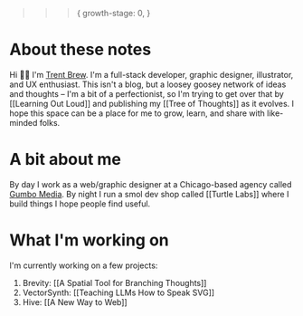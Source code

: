 >>> { growth-stage: 0, }

# About these notes

Hi 👋🏾 I'm [Trent Brew](https://trentbrew). I'm a full-stack developer, graphic designer, illustrator, and UX enthusiast. This isn't a blog, but a loosey goosey network of ideas and thoughts – I'm a bit of a perfectionist, so I'm trying to get over that by [[Learning Out Loud]] and publishing my [[Tree of Thoughts]] as it evolves. I hope this space can be a place for me to grow, learn, and share with like-minded folks.

# A bit about me

By day I work as a web/graphic designer at a Chicago-based agency called [Gumbo Media](https://gumbomedia.com). By night I run a smol dev shop called [[Turtle Labs]] where I build things I hope people find useful.

# What I'm working on

I'm currently working on a few projects:
1. Brevity: [[A Spatial Tool for Branching Thoughts]]
3. VectorSynth: [[Teaching LLMs How to Speak SVG]]
2. Hive: [[A New Way to Web]]
